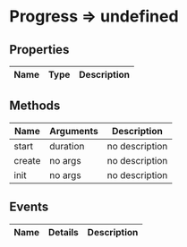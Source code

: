 # Progress => undefined

## Properties
Name | Type | Description
--- | --- | ---

## Methods
Name | Arguments | Description
--- | --- | ---
start | duration | no description
create | no args | no description
init | no args | no description

## Events
Name | Details | Description
--- | --- | ---

